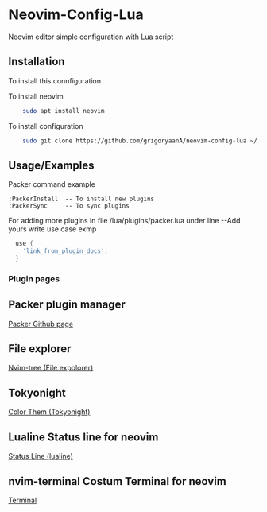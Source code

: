 
# Neovim-Config-Lua

Neovim editor simple configuration with Lua script 




## Installation

To install this connfiguration 

To install neovim 
```bash 
    sudo apt install neovim
```
To install configuration 
```bash
    sudo git clone https://github.com/grigoryaanA/neovim-config-lua ~/.config/nvim
```


## Usage/Examples
Packer command example 
```
:PackerInstall  -- To install new plugins
:PackerSync     -- To sync plugins 
```

For adding more plugins in file /lua/plugins/packer.lua
under line --Add yours write use case exmp




```Lua 
  use {
    'link_from_plugin_docs',
  }
```
### Plugin pages 

## Packer plugin manager
[Packer Github page](https://github.com/wbthomason/packer.nvim)
## File explorer
[Nvim-tree (File expolorer)](https://github.com/nvim-tree/nvim-tree.lua)
## Tokyonight 
[Color Them (Tokyonight)](https://github.com/folke/tokyonight.nvim)
## Lualine Status line for neovim
[Status Line (lualine)](https://github.com/nvim-lualine/lualine.nvim)
## nvim-terminal Costum Terminal for neovim
[Terminal](https://github.com/s1n7ax/nvim-terminal)
